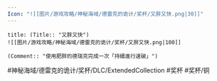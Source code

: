 ```yaml
---
Icon: "![[图片/游戏攻略/神秘海域/德雷克的诡计/奖杯/又胖又快.png|30]]"
---
```

```ad-common-bronze-trophy
title: (Title:: "又胖又快")
![[图片/游戏攻略/神秘海域/德雷克的诡计/奖杯/又胖又快.png|100]]

(Comment:: "使用肥胖的德瑞克完成一次「持續進行速破」")
```

#神秘海域/德雷克的诡计/奖杯/DLC/ExtendedCollection #奖杯 #奖杯/铜
